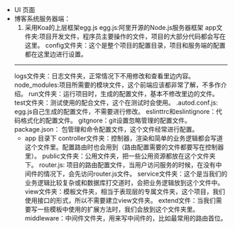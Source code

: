 - UI 页面
- 博客系统服务器端：
  1. 采用Koa的上层框架egg.js
  egg.js:阿里开源的Node.js服务器框架
    app文件夹:项目开发文件，程序员主要操作的文件，项目的大部分代码都会写在这里。
    config文件夹：这个是整个项目的配置目录，项目和服务端的配置都在这里边进行设置。
    -------------------------------------------------------------------------
    logs文件夹：日志文件夹，正常情况下不用修改和查看里边内容。
    node_modules:项目所需要的模块文件，这个前端应该都非常了解，不多作介绍。
    run文件夹：运行项目时，生成的配置文件，基本不修改里边的文件。
    test文件夹：测试使用的配合文件，这个在测试时会使用。
    .autod.conf.js: egg.js自己生成的配置文件，不需要进行修改。
    eslinttrc和eslintignore：代码格式化的配置文件。
    gitgnore：git设置忽略管理的配置文件。
    package.json： 包管理和命令配置文件，这个文件经常进行配置。
    - app 目录下
    controller文件夹：控制器，渲染和简单的业务逻辑都会写道这个文件里。配置路由时也会用到（路由配置需要的文件都要写在控制器里）。
    public文件夹：公用文件夹，把一些公用资源都放在这个文件夹下。
    router.js: 项目的路由配置文件，当用户访问服务的时候，在没有中间件的情况下，会先访问router.js文件。
    service文件夹：这个是当我们的业务逻辑比较复杂或和数据库打交道时，会把业务逻辑放到这个文件中。
    view文件夹：模板文件夹，相当于表现层的专属文件夹，这个项目，我们使用接口的形式，所以不需要建立view文件夹。
    extend文件：当我们需要写一些模板中使用的扩展方法时，我们会放到这个文件夹里。
    middleware：中间件文件夹，用来写中间件的，比如最常用的路由首位。